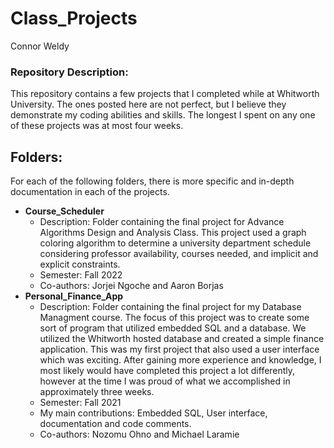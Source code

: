 # Class_Projects
Connor Weldy

### Repository Description:
This repository contains a few projects that I completed while at Whitworth University. The ones posted here are not perfect, but I believe they demonstrate my coding abilities and skills. The longest I spent on any one of these projects was at most four weeks.

## Folders:
For each of the following folders, there is more specific and in-depth documentation in each of the projects.
- __Course_Scheduler__
    - Description: Folder containing the final project for Advance Algorithms Design and Analysis Class. This project used a graph coloring algorithm to determine  a university department schedule considering professor availability, courses needed, and implicit and explicit constraints.
    - Semester: Fall 2022
    - Co-authors: Jorjei Ngoche and Aaron Borjas
- __Personal_Finance_App__
    - Description: Folder containing the final project for my Database Managment course. The focus of this project was to create some sort of program that utilized embedded SQL and a database. We utilized the Whitworth hosted database and created a simple finance application. This was my first project that also used a user interface which was exciting. After gaining more experience and knowledge, I most likely would have completed this project a lot differently, however at the time I was proud of what we accomplished in approximately three weeks.
    - Semester: Fall 2021
    - My main contributions: Embedded SQL, User interface, documentation and code comments.
    - Co-authors: Nozomu Ohno and Michael Laramie